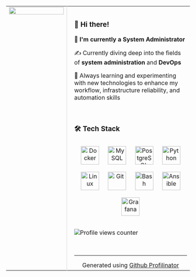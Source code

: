 <table><tr>
<td valign="top" width="33%" style="vertical-align: top;">

<img src="https://camo.githubusercontent.com/4f70b62d5f813a1a2cdb2dab044d968b92740cac4b4b962d46ed358346a1843d/68747470733a2f2f692e67697068792e636f6d2f6d656469612f76312e59326c6b505463354d4749334e6a45784d444a36646e68766457517a616d457a646a4668623368306144686b6154646b5a47647a656e647363486f7a6147466e636d557865695a6c634431324d563970626e526c636d35686246396e61575a66596e6c666157516d593351395a772f43757553487a7563304f3136364d52666a742f67697068792e676966" align="left" style="width: 100%" />  

</td>

<td valign="top" width="67%" style="vertical-align: top; border-left: 1px solid lightgrey; padding-left: 20px;">

<div style="padding: 10px 0;">

### 👋 Hi there!

<p>🔧 <strong>I'm currently a System Administrator</strong></p>

<p>✍️ Currently diving deep into the fields of <strong>system administration</strong> and <strong>DevOps</strong></p>

<p>🚀 Always learning and experimenting with new technologies to enhance my workflow, infrastructure reliability, and automation skills</p>

</div>

<div style="padding: 10px 0;">

### 🛠️ Tech Stack

<div align="center">  
<a href="https://www.docker.com/" target="_blank"><img style="margin: 10px" src="https://profilinator.rishav.dev/skills-assets/docker-original-wordmark.svg" alt="Docker" height="50" /></a>  
<a href="https://www.mysql.com/" target="_blank"><img style="margin: 10px" src="https://profilinator.rishav.dev/skills-assets/mysql-original-wordmark.svg" alt="MySQL" height="50" /></a>  
<a href="https://www.postgresql.org/" target="_blank"><img style="margin: 10px" src="https://profilinator.rishav.dev/skills-assets/postgresql-original-wordmark.svg" alt="PostgreSQL" height="50" /></a>  
<a href="https://www.python.org/" target="_blank"><img style="margin: 10px" src="https://profilinator.rishav.dev/skills-assets/python-original.svg" alt="Python" height="50" /></a>  
<a href="https://www.linux.org/" target="_blank"><img style="margin: 10px" src="https://profilinator.rishav.dev/skills-assets/linux-original.svg" alt="Linux" height="50" /></a>  
<a href="https://github.com/" target="_blank"><img style="margin: 10px" src="https://profilinator.rishav.dev/skills-assets/git-scm-icon.svg" alt="Git" height="50" /></a>  
<a href="https://www.gnu.org/software/bash/" target="_blank"><img style="margin: 10px" src="https://profilinator.rishav.dev/skills-assets/gnu_bash-icon.svg" alt="Bash" height="50" /></a>  
<a href="https://www.ansible.com/" target="_blank"><img style="margin: 10px" src="https://profilinator.rishav.dev/skills-assets/ansible.png" alt="Ansible" height="50" /></a>  
<a href="https://grafana.com/" target="_blank"><img style="margin: 10px" src="https://profilinator.rishav.dev/skills-assets/grafana.png" alt="Grafana" height="50" /></a>  
</div>

</div>

![Profile views counter](https://komarev.com/ghpvc/?username=ArturSkrin&&style=flat-square)  

<br/>

----
<div align="center">Generated using <a href="https://profilinator.rishav.dev/" target="_blank">Github Profilinator</a></div>